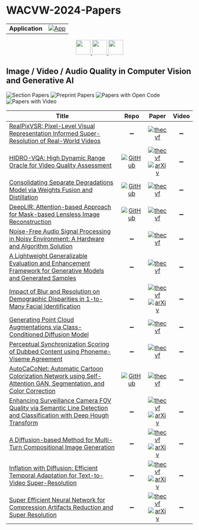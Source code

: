 # WACVW-2024-Papers

<table>
    <tr>
        <td><strong>Application</strong></td>
        <td>
            <a href="https://huggingface.co/spaces/DmitryRyumin/NewEraAI-Papers" style="float:left;">
                <img src="https://img.shields.io/badge/🤗-NewEraAI--Papers-FFD21F.svg" alt="App" />
            </a>
        </td>
    </tr>
</table>

<div align="center">
    <a href="https://github.com/DmitryRyumin/WACV-2024-Papers/blob/main/sections/2024/workshops/w_rw_s.md">
        <img src="https://cdn.jsdelivr.net/gh/DmitryRyumin/NewEraAI-Papers@main/images/left.svg" width="40" alt="" />
    </a>
    <a href="https://github.com/DmitryRyumin/WACV-2024-Papers/">
        <img src="https://cdn.jsdelivr.net/gh/DmitryRyumin/NewEraAI-Papers@main/images/home.svg" width="40" alt="" />
    </a>
    <a href="https://github.com/DmitryRyumin/WACV-2024-Papers/blob/main/sections/2024/workshops/w_pretraining.md">
        <img src="https://cdn.jsdelivr.net/gh/DmitryRyumin/NewEraAI-Papers@main/images/right.svg" width="40" alt="" />
    </a>
</div>

## Image / Video / Audio Quality in Computer Vision and Generative AI

![Section Papers](https://img.shields.io/badge/Section%20Papers-14-42BA16) ![Preprint Papers](https://img.shields.io/badge/Preprint%20Papers-6-b31b1b) ![Papers with Open Code](https://img.shields.io/badge/Papers%20with%20Open%20Code-4-1D7FBF) ![Papers with Video](https://img.shields.io/badge/Papers%20with%20Video-0-FF0000)

| **Title** | **Repo** | **Paper** | **Video** |
|-----------|:--------:|:---------:|:---------:|
| [RealPixVSR: Pixel-Level Visual Representation Informed Super-Resolution of Real-World Videos](https://openaccess.thecvf.com/content/WACV2024W/VAQ/html/Park_RealPixVSR_Pixel-Level_Visual_Representation_Informed_Super-Resolution_of_Real-World_Videos_WACVW_2024_paper.html) | :heavy_minus_sign: | [![thecvf](https://img.shields.io/badge/pdf-thecvf-7395C5.svg)](https://openaccess.thecvf.com/content/WACV2024W/VAQ/papers/Park_RealPixVSR_Pixel-Level_Visual_Representation_Informed_Super-Resolution_of_Real-World_Videos_WACVW_2024_paper.pdf) | :heavy_minus_sign: |
| [HIDRO-VQA: High Dynamic Range Oracle for Video Quality Assessment](https://openaccess.thecvf.com/content/WACV2024W/VAQ/html/Saini_HIDRO-VQA_High_Dynamic_Range_Oracle_for_Video_Quality_Assessment_WACVW_2024_paper.html) | [![GitHub](https://img.shields.io/github/stars/avinabsaha/HIDRO-VQA?style=flat)](https://github.com/avinabsaha/HIDRO-VQA) | [![thecvf](https://img.shields.io/badge/pdf-thecvf-7395C5.svg)](https://openaccess.thecvf.com/content/WACV2024W/VAQ/papers/Saini_HIDRO-VQA_High_Dynamic_Range_Oracle_for_Video_Quality_Assessment_WACVW_2024_paper.pdf) <br /> [![arXiv](https://img.shields.io/badge/arXiv-2311.11059-b31b1b.svg)](http://arxiv.org/abs/2311.11059) | :heavy_minus_sign: |
| [Consolidating Separate Degradations Model via Weights Fusion and Distillation](https://openaccess.thecvf.com/content/WACV2024W/VAQ/html/Daultani_Consolidating_Separate_Degradations_Model_via_Weights_Fusion_and_Distillation_WACVW_2024_paper.html) | [![GitHub](https://img.shields.io/github/stars/dineshdaultani/FusionDistill?style=flat)](https://github.com/dineshdaultani/FusionDistill) | [![thecvf](https://img.shields.io/badge/pdf-thecvf-7395C5.svg)](https://openaccess.thecvf.com/content/WACV2024W/VAQ/papers/Daultani_Consolidating_Separate_Degradations_Model_via_Weights_Fusion_and_Distillation_WACVW_2024_paper.pdf) | :heavy_minus_sign: |
| [DeepLIR: Attention-based Approach for Mask-based Lensless Image Reconstruction](https://openaccess.thecvf.com/content/WACV2024W/VAQ/html/Poudel_DeepLIR_Attention-Based_Approach_for_Mask-Based_Lensless_Image_Reconstruction_WACVW_2024_paper.html) | [![GitHub](https://img.shields.io/github/stars/arpanpoudel/lenslessimaging?style=flat)](https://github.com/arpanpoudel/lenslessimaging) | [![thecvf](https://img.shields.io/badge/pdf-thecvf-7395C5.svg)](https://openaccess.thecvf.com/content/WACV2024W/VAQ/papers/Poudel_DeepLIR_Attention-Based_Approach_for_Mask-Based_Lensless_Image_Reconstruction_WACVW_2024_paper.pdf) | :heavy_minus_sign: |
| [Noise-Free Audio Signal Processing in Noisy Environment: A Hardware and Algorithm Solution](https://openaccess.thecvf.com/content/WACV2024W/VAQ/html/Feng_Noise-Free_Audio_Signal_Processing_in_Noisy_Environment_A_Hardware_and_WACVW_2024_paper.html) | :heavy_minus_sign: | [![thecvf](https://img.shields.io/badge/pdf-thecvf-7395C5.svg)](https://openaccess.thecvf.com/content/WACV2024W/VAQ/papers/Feng_Noise-Free_Audio_Signal_Processing_in_Noisy_Environment_A_Hardware_and_WACVW_2024_paper.pdf) | :heavy_minus_sign: |
| [A Lightweight Generalizable Evaluation and Enhancement Framework for Generative Models and Generated Samples](https://openaccess.thecvf.com/content/WACV2024W/VAQ/html/Zhao_A_Lightweight_Generalizable_Evaluation_and_Enhancement_Framework_for_Generative_Models_WACVW_2024_paper.html) | :heavy_minus_sign: | [![thecvf](https://img.shields.io/badge/pdf-thecvf-7395C5.svg)](https://openaccess.thecvf.com/content/WACV2024W/VAQ/papers/Zhao_A_Lightweight_Generalizable_Evaluation_and_Enhancement_Framework_for_Generative_Models_WACVW_2024_paper.pdf) | :heavy_minus_sign: |
| [Impact of Blur and Resolution on Demographic Disparities in 1-to-Many Facial Identification](https://openaccess.thecvf.com/content/WACV2024W/VAQ/html/Bhatta_Impact_of_Blur_and_Resolution_on_Demographic_Disparities_in_1-to-Many_WACVW_2024_paper.html) | :heavy_minus_sign: | [![thecvf](https://img.shields.io/badge/pdf-thecvf-7395C5.svg)](https://openaccess.thecvf.com/content/WACV2024W/VAQ/papers/Bhatta_Impact_of_Blur_and_Resolution_on_Demographic_Disparities_in_1-to-Many_WACVW_2024_paper.pdf) <br /> [![arXiv](https://img.shields.io/badge/arXiv-2309.04447-b31b1b.svg)](http://arxiv.org/abs/2309.04447) | :heavy_minus_sign: |
| [Generating Point Cloud Augmentations via Class-Conditioned Diffusion Model](https://openaccess.thecvf.com/content/WACV2024W/VAQ/html/Sharma_Generating_Point_Cloud_Augmentations_via_Class-Conditioned_Diffusion_Model_WACVW_2024_paper.html) | :heavy_minus_sign: | [![thecvf](https://img.shields.io/badge/pdf-thecvf-7395C5.svg)](https://openaccess.thecvf.com/content/WACV2024W/VAQ/papers/Sharma_Generating_Point_Cloud_Augmentations_via_Class-Conditioned_Diffusion_Model_WACVW_2024_paper.pdf) | :heavy_minus_sign: |
| [Perceptual Synchronization Scoring of Dubbed Content using Phoneme-Viseme Agreement](https://openaccess.thecvf.com/content/WACV2024W/VAQ/html/Gupta_Perceptual_Synchronization_Scoring_of_Dubbed_Content_Using_Phoneme-Viseme_Agreement_WACVW_2024_paper.html) | :heavy_minus_sign: | [![thecvf](https://img.shields.io/badge/pdf-thecvf-7395C5.svg)](https://openaccess.thecvf.com/content/WACV2024W/VAQ/papers/Gupta_Perceptual_Synchronization_Scoring_of_Dubbed_Content_Using_Phoneme-Viseme_Agreement_WACVW_2024_paper.pdf) | :heavy_minus_sign: |
| [AutoCaCoNet: Automatic Cartoon Colorization Network using Self-Attention GAN, Segmentation, and Color Correction](https://openaccess.thecvf.com/content/WACV2024W/VAQ/html/Lee_AutoCaCoNet_Automatic_Cartoon_Colorization_Network_Using_Self-Attention_GAN_Segmentation_and_WACVW_2024_paper.html) | [![GitHub](https://img.shields.io/github/stars/dxlabskku/AutoCaCoNet?style=flat)](https://github.com/dxlabskku/AutoCaCoNet) | [![thecvf](https://img.shields.io/badge/pdf-thecvf-7395C5.svg)](https://openaccess.thecvf.com/content/WACV2024W/VAQ/papers/Lee_AutoCaCoNet_Automatic_Cartoon_Colorization_Network_Using_Self-Attention_GAN_Segmentation_and_WACVW_2024_paper.pdf) | :heavy_minus_sign: |
| [Enhancing Surveillance Camera FOV Quality via Semantic Line Detection and Classification with Deep Hough Transform](https://openaccess.thecvf.com/content/WACV2024W/VAQ/html/Freeman_Enhancing_Surveillance_Camera_FOV_Quality_via_Semantic_Line_Detection_and_WACVW_2024_paper.html) | :heavy_minus_sign: | [![thecvf](https://img.shields.io/badge/pdf-thecvf-7395C5.svg)](https://openaccess.thecvf.com/content/WACV2024W/VAQ/papers/Freeman_Enhancing_Surveillance_Camera_FOV_Quality_via_Semantic_Line_Detection_and_WACVW_2024_paper.pdf) <br /> [![arXiv](https://img.shields.io/badge/arXiv-2401.09515-b31b1b.svg)](http://arxiv.org/abs/2401.09515) | :heavy_minus_sign: |
| [A Diffusion-based Method for Multi-Turn Compositional Image Generation](https://openaccess.thecvf.com/content/WACV2024W/VAQ/html/Wang_A_Diffusion-Based_Method_for_Multi-Turn_Compositional_Image_Generation_WACVW_2024_paper.html) | :heavy_minus_sign: | [![thecvf](https://img.shields.io/badge/pdf-thecvf-7395C5.svg)](https://openaccess.thecvf.com/content/WACV2024W/VAQ/papers/Wang_A_Diffusion-Based_Method_for_Multi-Turn_Compositional_Image_Generation_WACVW_2024_paper.pdf) <br /> [![arXiv](https://img.shields.io/badge/arXiv-2304.02192-b31b1b.svg)](http://arxiv.org/abs/2304.02192) | :heavy_minus_sign: |
| [Inflation with Diffusion: Efficient Temporal Adaptation for Text-to-Video Super-Resolution](https://openaccess.thecvf.com/content/WACV2024W/VAQ/html/Yuan_Inflation_With_Diffusion_Efficient_Temporal_Adaptation_for_Text-to-Video_Super-Resolution_WACVW_2024_paper.html) | :heavy_minus_sign: | [![thecvf](https://img.shields.io/badge/pdf-thecvf-7395C5.svg)](https://openaccess.thecvf.com/content/WACV2024W/VAQ/papers/Yuan_Inflation_With_Diffusion_Efficient_Temporal_Adaptation_for_Text-to-Video_Super-Resolution_WACVW_2024_paper.pdf) <br /> [![arXiv](https://img.shields.io/badge/arXiv-2401.10404-b31b1b.svg)](http://arxiv.org/abs/2401.10404) | :heavy_minus_sign: |
| [Super Efficient Neural Network for Compression Artifacts Reduction and Super Resolution](https://openaccess.thecvf.com/content/WACV2024W/VAQ/html/Ma_Super_Efficient_Neural_Network_for_Compression_Artifacts_Reduction_and_Super_WACVW_2024_paper.html) | :heavy_minus_sign: | [![thecvf](https://img.shields.io/badge/pdf-thecvf-7395C5.svg)](https://openaccess.thecvf.com/content/WACV2024W/VAQ/papers/Ma_Super_Efficient_Neural_Network_for_Compression_Artifacts_Reduction_and_Super_WACVW_2024_paper.pdf) <br /> [![arXiv](https://img.shields.io/badge/arXiv-2401.14641-b31b1b.svg)](http://arxiv.org/abs/2401.14641) | :heavy_minus_sign: |
